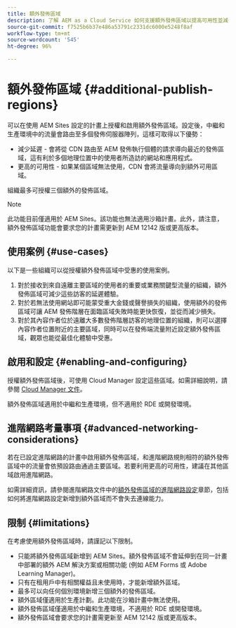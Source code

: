 ```yaml
---
title: 額外發佈區域
description: 了解 AEM as a Cloud Service 如何支援額外發佈區域以提高可用性並減少延遲。
source-git-commit: f7525b6b37e486a53791c2331dc6000e5248f8af
workflow-type: tm+mt
source-wordcount: '545'
ht-degree: 96%

---
```



# 額外發佈區域 {#additional-publish-regions}

可以在使用 AEM Sites 設定的計畫上授權和啟用額外發佈區域。設定後，中繼和生產環境中的流量會路由至多個發佈伺服器陣列，這樣可取得以下優勢：

* 減少延遲 - 會將從 CDN 路由至 AEM 發佈執行個體的請求導向最近的發佈區域，這有利於多個地理位置中的使用者所造訪的網站和應用程式。
* 更高的可用性 - 如果某個區域無法使用，CDN 會將流量導向到額外可用區域。

組織最多可授權三個額外的發佈區域。

>[!NOTE]
>
>此功能目前僅適用於 AEM Sites。該功能也無法適用沙箱計畫。此外，請注意，額外發佈區域功能會要求您的計畫需更新到 AEM 12142 版或更高版本。

## 使用案例 {#use-cases}

以下是一些組織可以從授權額外發佈區域中受惠的使用案例。

1. 對於接收到來自遠離主要區域的使用者的重要或業務關鍵型流量的組織，額外發佈區域可減少這些訪客的延遲體驗。
1. 對於若無法使用網站即可能蒙受重大金錢或聲譽損失的組織，使用額外的發佈區域可讓 AEM 發佈階層在面臨區域失敗時能更快恢復，並從而減少損失。
1. 對於其內容作者位於遠離大多數發佈階層訪客的地理位置的組織，則可以選擇內容作者位置附近的主要區域，同時可以在發佈端流量附近設定額外發佈區域，觀眾也能從最佳化體驗中受惠。

## 啟用和設定 {#enabling-and-configuring}

授權額外發佈區域後，可使用 Cloud Manager 設定這些區域。如需詳細說明，請參閱 [Cloud Manager 文件](/help/implementing/cloud-manager/manage-environments.md#multiple-regions)。

額外發佈區域適用於中繼和生產環境，但不適用於 RDE 或開發環境。

## 進階網路考量事項 {#advanced-networking-considerations}

若在已設定進階網路的計畫中啟用額外發佈區域，和進階網路規則相符的額外發佈區域中的流量會依預設路由通過主要區域。若要利用更高的可用性，建議在其他區域啟用進階網路。

如需詳細資訊，請參閱進階網路文件中的[額外發佈區域的進階網路設定](/help/security/configuring-advanced-networking.md#advanced-networking-configuration-for-additional-publish-regions)章節，包括如何將進階網路設定新增到額外區域而不會失去連線能力。

## 限制 {#limitations}

在考慮使用額外發佈區域時，請謹記以下限制。

* 只能將額外發佈區域新增到 AEM Sites。額外發佈區域不會延伸到在同一計畫中部署的額外 AEM 解決方案或相關功能 (例如 AEM Forms 或 Adob&#x200B;&#x200B;e Learning Manager)。
* 只有在租用戶中有相關權益且未使用時，才能新增額外區域。
* 最多可以向任何個別環境新增三個額外的發佈區域。
* 額外區域僅適用於生產計劃。此功能在沙箱計畫中無法使用。
* 額外發佈區域僅適用於中繼和生產環境，不適用於 RDE 或開發環境。
* 額外發佈區域會要求您的計畫需更新至 AEM 12142 版或更高版本。
